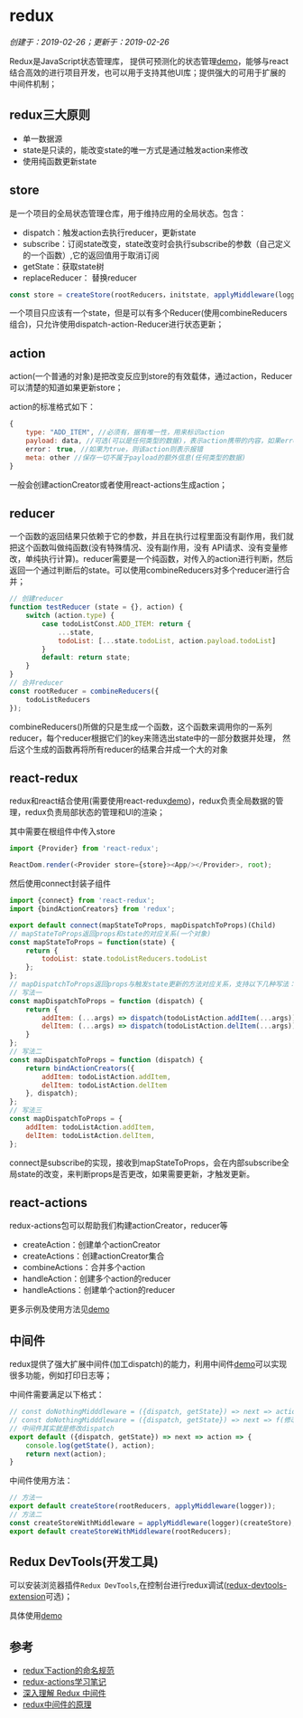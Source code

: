# redux

*创建于：2019-02-26；更新于：2019-02-26*

Redux是JavaScript状态管理库， 提供可预测化的状态管理[demo](https://github.com/mosbyxsy/redux-base)，能够与react结合高效的进行项目开发，也可以用于支持其他UI库；提供强大的可用于扩展的中间件机制；

## redux三大原则

- 单一数据源
- state是只读的，能改变state的唯一方式是通过触发action来修改
- 使用纯函数更新state

## store

是一个项目的全局状态管理仓库，用于维持应用的全局状态。包含：
- dispatch：触发action去执行reducer，更新state
- subscribe：订阅state改变，state改变时会执行subscribe的参数（自己定义的一个函数）,它的返回值用于取消订阅
- getState：获取state树
- replaceReducer： 替换reducer

```javascript
const store = createStore(rootReducers，initstate, applyMiddleware(logger)) // 创建一个state
```

一个项目只应该有一个state，但是可以有多个Reducer(使用combineReducers组合)，只允许使用dispatch-action-Reducer进行状态更新；

## action

action(一个普通的对象)是把改变反应到store的有效载体，通过action，Reducer可以清楚的知道如果更新store；

action的标准格式如下：

```javascript
{
    type: "ADD_ITEM", //必须有，据有唯一性，用来标识action
    payload: data, //可选(可以是任何类型的数据)，表示action携带的内容，如果error为true，那么payload应该为错误对象
    error： true, //如果为true，则该action则表示报错
    meta: other //保存一切不属于payload的额外信息(任何类型的数据)
}
```
一般会创建actionCreator或者使用react-actions生成action；

## reducer

一个函数的返回结果只依赖于它的参数，并且在执行过程里面没有副作用，我们就把这个函数叫做纯函数(没有特殊情况、没有副作用，没有 API请求、没有变量修改，单纯执行计算)。reducer需要是一个纯函数，对传入的action进行判断，然后返回一个通过判断后的state。可以使用combineReducers对多个reducer进行合并；

```javascript
// 创建reducer
function testReducer (state = {}, action) {
    switch (action.type) {
        case todoListConst.ADD_ITEM: return {
            ...state,
            todoList: [...state.todoList, action.payload.todoList]
        }
        default: return state;
    }
}
// 合并reducer
const rootReducer = combineReducers({
    todoListReducers
});
```
combineReducers()所做的只是生成一个函数，这个函数来调用你的一系列reducer，每个reducer根据它们的key来筛选出state中的一部分数据并处理， 然后这个生成的函数再将所有reducer的结果合并成一个大的对象

## react-redux

redux和react结合使用(需要使用react-redux[demo](https://github.com/mosbyxsy/redux-base))，redux负责全局数据的管理，redux负责局部状态的管理和UI的渲染；

其中需要在根组件中传入store

```javascript
import {Provider} from 'react-redux';

ReactDom.render(<Provider store={store}><App/></Provider>, root);
```

然后使用connect封装子组件

```javascript
import {connect} from 'react-redux';
import {bindActionCreators} from 'redux';

export default connect(mapStateToProps, mapDispatchToProps)(Child)
// mapStateToProps返回props和state的对应关系(一个对象)
const mapStateToProps = function(state) {
    return {
        todoList: state.todoListReducers.todoList
    };
};
// mapDispatchToProps返回props与触发state更新的方法对应关系，支持以下几种写法：
// 写法一
const mapDispatchToProps = function (dispatch) {
    return {
        addItem: (...args) => dispatch(todoListAction.addItem(...args)),
        delItem: (...args) => dispatch(todoListAction.delItem(...args)),
    }
};
// 写法二
const mapDispatchToProps = function (dispatch) {
    return bindActionCreators({
        addItem: todoListAction.addItem,
        delItem: todoListAction.delItem
    }, dispatch);
};
// 写法三
const mapDispatchToProps = {
    addItem: todoListAction.addItem,
    delItem: todoListAction.delItem,
};
```

connect是subscribe的实现，接收到mapStateToProps，会在内部subscribe全局state的改变，来判断props是否更改，如果需要更新，才触发更新。

## react-actions

redux-actions包可以帮助我们构建actionCreator，reducer等
- createAction：创建单个actionCreator
- createActions：创建actionCreator集合
- combineActions：合并多个action
- handleAction：创建多个action的reducer
- handleActions：创建单个action的reducer

更多示例及使用方法见[demo](https://github.com/mosbyxsy/redux-base/tree/redux-actions)

## 中间件

redux提供了强大扩展中间件(加工dispatch)的能力，利用中间件[demo](https://github.com/mosbyxsy/redux-base/tree/middleware)可以实现很多功能，例如打印日志等；

中间件需要满足以下格式：

```javascript
// const doNothingMidddleware = ({dispatch, getState}) => next => action => next(action)
// const doNothingMidddleware = ({dispatch, getState}) => next => f(修改后的dispatch)
// 中间件其实就是修改dispatch
export default ({dispatch, getState}) => next => action => {
    console.log(getState(), action);
    return next(action);
}
```

中间件使用方法：

```javascript
// 方法一
export default createStore(rootReducers, applyMiddleware(logger));
// 方法二
const createStoreWithMiddleware = applyMiddleware(logger)(createStore);
export default createStoreWithMiddleware(rootReducers);
```

## Redux DevTools(开发工具)

可以安装浏览器插件`Redux DevTools`,在控制台进行redux调试([redux-devtools-extension](https://github.com/zalmoxisus/redux-devtools-extension)可选)；

具体使用[demo](https://github.com/mosbyxsy/redux-base/blob/middleware/src/store.js)


## 参考

- [redux下action的命名规范](https://segmentfault.com/a/1190000011511549#articleHeader10)
- [redux-actions学习笔记](https://www.jianshu.com/p/d2615a7d725e)
- [深入理解 Redux 中间件](https://www.jianshu.com/p/ae7b5a2f78ae)
- [redux中间件的原理](http://www.cnblogs.com/wshiqtb/p/7909770.html)

